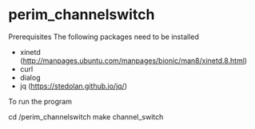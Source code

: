 # perim_channelswitch

Prerequisites
The following packages need to be installed
- xinetd (http://manpages.ubuntu.com/manpages/bionic/man8/xinetd.8.html)
- curl
- dialog
- jq (https://stedolan.github.io/jq/)


To run the program

cd /perim_channelswitch
make
channel_switch

